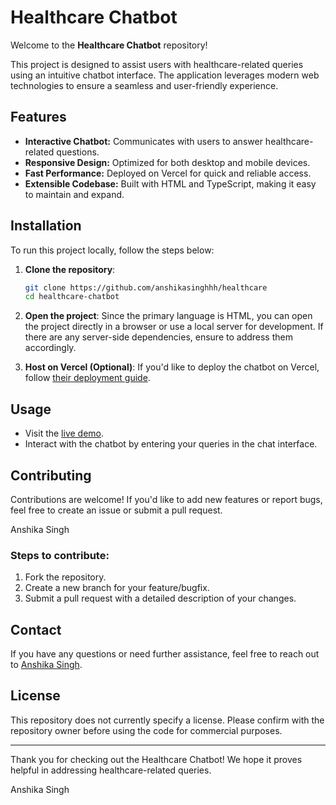 # Healthcare Chatbot

Welcome to the **Healthcare Chatbot** repository!

This project is designed to assist users with healthcare-related queries using an intuitive chatbot interface. The application leverages modern web technologies to ensure a seamless and user-friendly experience.

## Features

- **Interactive Chatbot:** Communicates with users to answer healthcare-related questions.
- **Responsive Design:** Optimized for both desktop and mobile devices.
- **Fast Performance:** Deployed on Vercel for quick and reliable access.
- **Extensible Codebase:** Built with HTML and TypeScript, making it easy to maintain and expand.

## Installation

To run this project locally, follow the steps below:

1. **Clone the repository**:
   ```bash
   git clone https://github.com/anshikasinghhh/healthcare
   cd healthcare-chatbot
   ```

2. **Open the project**: Since the primary language is HTML, you can open the project directly in a browser or use a local server for development. If there are any server-side dependencies, ensure to address them accordingly.

3. **Host on Vercel (Optional)**: If you'd like to deploy the chatbot on Vercel, follow [their deployment guide](https://vercel.com/docs).

## Usage

- Visit the [live demo](https://healthcare-chatbot-rust.vercel.app).
- Interact with the chatbot by entering your queries in the chat interface.

## Contributing

Contributions are welcome! If you'd like to add new features or report bugs, feel free to create an issue or submit a pull request.

Anshika Singh

### Steps to contribute:
1. Fork the repository.
2. Create a new branch for your feature/bugfix.
3. Submit a pull request with a detailed description of your changes.

## Contact

If you have any questions or need further assistance, feel free to reach out to [Anshika Singh](https://github.com/anshikasinghhh/healthcare/pulls).

## License

This repository does not currently specify a license. Please confirm with the repository owner before using the code for commercial purposes.

---

Thank you for checking out the Healthcare Chatbot! We hope it proves helpful in addressing healthcare-related queries.

Anshika Singh
